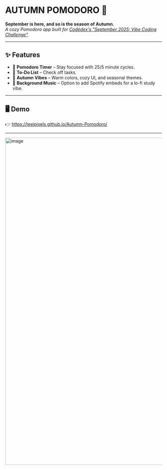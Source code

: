 # AUTUMN POMODORO 🍂

**September is here, and so is the season of Autumn.**  
_A cozy Pomodoro app built for [Codédex's "September 2025: Vibe Coding Challenge"](https://www.codedex.io/)._  

---

## ✨ Features
- 🍁 **Pomodoro Timer** – Stay focused with 25/5 minute cycles.  
- 📅 **To-Do List** – Check off tasks.  
- 🎨 **Autumn Vibes** – Warm colors, cozy UI, and seasonal themes.  
- 🎵 **Background Music** – Option to add Spotify embeds for a lo-fi study vibe.  

---

## 🖥️ Demo
👉 https://teejpixels.github.io/Autumn-Pomodoro/

---
<img width="1679" height="1049" alt="image" src="https://github.com/user-attachments/assets/127e9948-958b-4c36-bcb7-05c9ecfe356d" />


